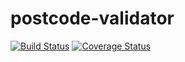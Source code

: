 # postcode-validator

[![Build Status](https://travis-ci.org/vasildakov/postcode-validator.svg?branch=master)](https://travis-ci.org/vasildakov/postcode-validator)
[![Coverage Status](https://coveralls.io/repos/github/vasildakov/postcode-validator/badge.svg?branch=master)](https://coveralls.io/github/vasildakov/postcode-validator?branch=master)



